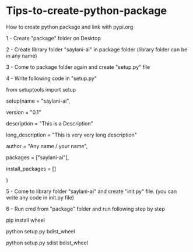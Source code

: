 # Tips-to-create-python-package
How to create python package and link with pypi.org

1 - Create "package" folder on Desktop

2 - Create library folder "saylani-ai" in package folder (library folder can be in any name)  

3 - Come to package folder again and create "setup.py" file

4 - Write following code in "setup.py"

from setuptools import setup

setup(name = "saylani-ai",

version = "0.1"

description = "This is a Description"

long_description = "This is very very long description"

author = "Any name / your name",

packages = ["saylani-ai"],

install_packages = []

)

5 - Come to library folder "saylani-ai" and create "init.py" file. (you can write any code in init.py file)

6 -  Run cmd from "package" folder and run following step by step

pip install wheel

python setup.py bdist_wheel

python setup.py sdist bdist_wheel



